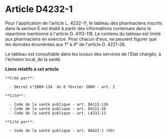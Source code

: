 # Article D4232-1

Pour l'application de l'article L. 4232-11, le tableau des pharmaciens inscrits dans la section E est établi à partir des
informations contenues dans le répertoire mentionné à l'article D. 4113-118. Le contenu du tableau est limité aux pharmaciens
en exercice. Pour chacun d'eux, ne peuvent figurer que les données énumérées aux 1° à 4° de l'article D. 4221-26. 

Le tableau est consultable dans les locaux des services de l'Etat chargés, à l'échelon local, de la santé.

**Liens relatifs à cet article**

	**Créé par**:

	  - Décret n°2009-134  du 6 février 2009 - art. 2

	**Cite**:

	  - Code de la santé publique - art. D4113-118
	  - Code de la santé publique - art. D4221-26
	  - Code de la santé publique - art. L4232-11

	**Cité par**:

	  - Code de la santé publique - art. D4422-1 (VD)
